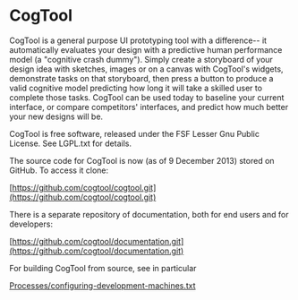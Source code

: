 # CogTool
CogTool is a general purpose UI prototyping tool with a difference--
it automatically evaluates your design with a predictive human
performance model (a "cognitive crash dummy"). Simply create a
storyboard of your design idea with sketches, images or on a canvas
with CogTool's widgets, demonstrate tasks on that storyboard, then
press a button to produce a valid cognitive model predicting how long
it will take a skilled user to complete those tasks. CogTool can be
used today to baseline your current interface, or compare competitors'
interfaces, and predict how much better your new designs will be.

CogTool is free software, released under the FSF Lesser Gnu Public
License. See LGPL.txt for details.

The source code for CogTool is now (as of 9 December 2013) stored on
GitHub. To access it clone:

[https://github.com/cogtool/cogtool.git](https://github.com/cogtool/cogtool.git)

There is a separate repository of documentation, both for end users
and for developers:

[https://github.com/cogtool/documentation.git](https://github.com/cogtool/documentation.git)

For building CogTool from source, see in particular

[Processes/configuring-development-machines.txt](https://github.com/cogtool/documentation/blob/master/Processes/configuring-development-machines.txt)


